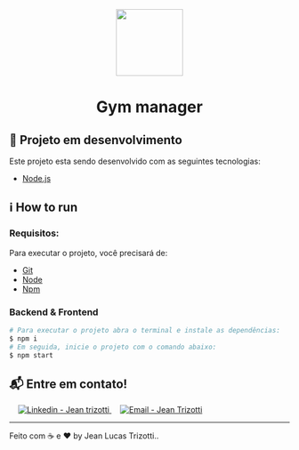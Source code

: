 <div align="center">
    <img src="https://i.ibb.co/rfLR9cq/GYM-manager.png" width="120px"/>
</div>

<h1 align="center">
   Gym manager
</h1>

<h4 align="center">
</h4>

## :rocket: Projeto em desenvolvimento

Este projeto esta sendo desenvolvido com as seguintes tecnologias:

- [Node.js](https://nodejs.org/)

## :information_source: How to run

### Requisitos:

Para executar o projeto, você precisará de:

- [Git](https://git-scm.com)
- [Node](https://nodejs.org/)
- [Npm](https://www.npmjs.com/)

### Backend & Frontend

```bash
# Para executar o projeto abra o terminal e instale as dependências:
$ npm i
# Em seguida, inicie o projeto com o comando abaixo:
$ npm start
```

## :mailbox_with_mail: Entre em contato!

</a>&nbsp;&nbsp;&nbsp;
<a href="https://www.linkedin.com/in/jean-lucas-trizotti/" target="_blank" >
<img alt="Linkedin - Jean trizotti" src="https://img.shields.io/badge/Linkedin--%23F8952D?style=social&logo=linkedin">
</a>&nbsp;&nbsp;&nbsp;
<a href="mailto:jeanlucastrizotti@gmail.com" target="_blank" >
<img alt="Email - Jean Trizotti" src="https://img.shields.io/badge/Email--%23F8952D?style=social&logo=gmail">
</a>

---

Feito com :coffee: e ❤️ by Jean Lucas Trizotti..
